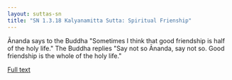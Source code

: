 ```yaml
---
layout: suttas-sn
title: "SN 1.3.18 Kalyanamitta Sutta: Spiritual Frienship"
---
```


Ānanda says to the Buddha "Sometimes I think that good friendship is half of the holy life." The Buddha replies "Say not so Ānanda, say not so. Good friendship is the whole of the holy life."

[Full text](https://tipitaka.fandom.com/wiki/Kalyanamitta_Sutta)

